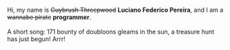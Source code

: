 Hi, my name is ~~Guybrush Threepwood~~ **Luciano Federico Pereira**, and I am a ~~wannabe pirate~~ **programmer**.<br><br>A short song: 171 bounty of doubloons gleams in the sun, a treasure hunt has just begun! Arrr!
